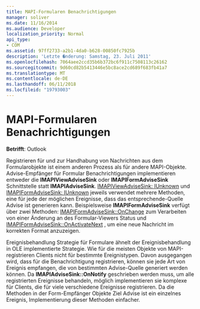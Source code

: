 ```yaml
---
title: MAPI-Formularen Benachrichtigungen
manager: soliver
ms.date: 11/16/2014
ms.audience: Developer
localization_priority: Normal
api_type:
- COM
ms.assetid: 97ff2733-a2b1-4da0-b628-00850fc7925b
description: 'Letzte �nderung: Samstag, 23. Juli 2011'
ms.openlocfilehash: 7064aee2ccd35b6b372bc6f911c7508113c26162
ms.sourcegitcommit: 9d60cd82b5413446e5bc8ace2cd689f683fb41a7
ms.translationtype: MT
ms.contentlocale: de-DE
ms.lasthandoff: 06/11/2018
ms.locfileid: "19793003"
---
```

# <a name="mapi-forms-notifications"></a>MAPI-Formularen Benachrichtigungen

  
  
**Betrifft**: Outlook 
  
Registrieren für und zur Handhabung von Nachrichten aus dem Formularobjekte ist einem anderen Prozess als für andere MAPI-Objekte. Advise-Empfänger für Formular Benachrichtigungen implementieren entweder die **IMAPIViewAdviseSink** oder **IMAPIFormAdviseSink** Schnittstelle statt **IMAPIAdviseSink**. [IMAPIViewAdviseSink: IUnknown](imapiviewadvisesinkiunknown.md) und [IMAPIFormAdviseSink: IUnknown](imapiformadvisesinkiunknown.md) jeweils verwendet mehrere Methoden, eine für jede der möglichen Ereignisse, dass das entsprechende-Quelle Advise ist generieren kann. Beispielsweise **IMAPIFormAdviseSink** verfügt über zwei Methoden: [IMAPIFormAdviseSink::OnChange](imapiformadvisesink-onchange.md) zum Verarbeiten von einer Änderung an des Formular-Viewers Status und [IMAPIFormAdviseSink::OnActivateNext](imapiformadvisesink-onactivatenext.md) , um eine neue Nachricht im korrekten Format anzuzeigen. 
  
Ereignisbehandlung Strategie für Formulare ähnelt der Ereignisbehandlung in OLE implementierte Strategie. Wie für die meisten Objekte von MAPI-registrieren Clients nicht für bestimmte Ereignistypen. Davon ausgegangen wird, dass für die Benachrichtigung registrieren, können sie jede Art von Ereignis empfangen, die von bestimmten Advise-Quelle generiert werden können. Da **IMAPIAdviseSink::OnNotify** geschrieben werden muss, um alle registrierten Ereignisse behandeln, möglich implementieren sie komplexe für Clients, die für viele verschiedene Ereignisse registrieren. Da die Methoden in der Form-Empfänger Objekte Ziel Advise ist ein einzelnes Ereignis, Implementierung dieser Methoden einfacher. 
  

